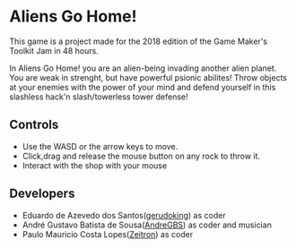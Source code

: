 # Aliens Go Home!

This game is a project made for the 2018 edition of the Game Maker's Toolkit Jam in 48 hours.

In Aliens Go Home! you are an alien-being invading another alien planet. You are weak in strenght, but have powerful psionic abilites!
Throw objects at your enemies with the power of your mind and defend yourself in this slashless hack'n slash/towerless tower defense!

## Controls
* Use the WASD or the arrow keys to move.
* Click,drag and release the mouse button on any rock to throw it.
* Interact with the shop with your mouse

## Developers
* Eduardo de Azevedo dos Santos([gerudoking](https://github.com/gerudoking)) as coder
* André Gustavo Batista de Sousa([AndreGBS](https://github.com/AndreGBS)) as coder and musician
* Paulo Mauricio Costa Lopes([Zeitron](https://github.com/Zeitron)) as coder
